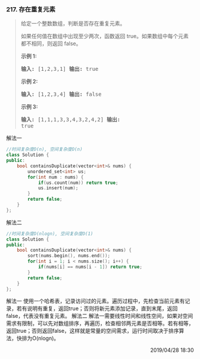 ### 217. 存在重复元素

> <div class="content__2ebE"><p>给定一个整数数组，判断是否存在重复元素。</p>
> 
> <p>如果任何值在数组中出现至少两次，函数返回 true。如果数组中每个元素都不相同，则返回 false。</p>
> 
> <p><strong>示例 1:</strong></p>
> 
> <pre><strong>输入:</strong> [1,2,3,1] <strong>输出:</strong> true</pre>
> 
> <p><strong>示例 2:</strong></p>
> 
> <pre><strong>输入: </strong>[1,2,3,4] <strong>输出:</strong> false</pre>
> 
> <p><strong>示例&nbsp;3:</strong></p>
> 
> <pre><strong>输入: </strong>[1,1,1,3,3,4,3,2,4,2] <strong>输出:</strong>
> true</pre> </div>

解法一
```cpp
//时间复杂度O(n), 空间复杂度O(n)
class Solution {
public:
    bool containsDuplicate(vector<int>& nums) {
        unordered_set<int> us;
        for(int num : nums) {
            if(us.count(num)) return true;
            us.insert(num);
        }
        return false;
    }
};
```

解法二
```cpp
//时间复杂度O(nlogn), 空间复杂度O(1)
class Solution {
public:
    bool containsDuplicate(vector<int>& nums) {
        sort(nums.begin(), nums.end());
        for(int i = 1; i < nums.size(); i++) {
            if(nums[i] == nums[i - 1]) return true;
        }
        return false;
    }
};
```

解法一
使用一个哈希表，记录访问过的元素。遍历过程中，先检查当前元素有记录，若有说明有重复，返回true；否则将新元素添加记录，直到末尾，返回false，代表没有重复元素。
解法二
解法一需要线性时间和线性空间，如果对空间需求有限制，可以先对数组排序，再遍历，检查相邻两元素是否相等。若有相等，返回true；否则返回false，这样就是常量的空间需求，运行时间取决于排序算法，快排为O(nlogn)。

  <div style="text-align: right"> 2019/04/28 18:30 </div>
